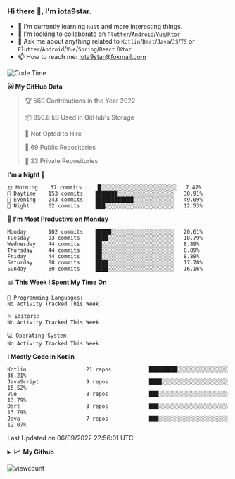 ### Hi there 👋, I'm iota9star.

- 🌱 I’m currently learning `Rust` and more interesting things.
- 👯 I’m looking to collaborate on `Flutter`/`Android`/`Vue`/`Ktor`
- 💬 Ask me about anything related to `Kotlin`/`Dart`/`Java`/`JS`/`TS` or `Flutter`/`Android`/`Vue`/`Spring`/`React`
  /`Ktor`
- 📫 How to reach me: [iota9star@foxmail.com](iota9star@foxmail.com)



<!--START_SECTION:waka-->
![Code Time](http://img.shields.io/badge/Code%20Time-3%2C090%20hrs%2054%20mins-blue)

**🐱 My GitHub Data** 

> 🏆 569 Contributions in the Year 2022
 > 
> 📦 856.8 kB Used in GitHub's Storage 
 > 
> 🚫 Not Opted to Hire
 > 
> 📜 69 Public Repositories 
 > 
> 🔑 23 Private Repositories  
 > 
**I'm a Night 🦉** 

```text
🌞 Morning    37 commits     █░░░░░░░░░░░░░░░░░░░░░░░░   7.47% 
🌆 Daytime    153 commits    ███████░░░░░░░░░░░░░░░░░░   30.91% 
🌃 Evening    243 commits    ████████████░░░░░░░░░░░░░   49.09% 
🌙 Night      62 commits     ███░░░░░░░░░░░░░░░░░░░░░░   12.53%

```
📅 **I'm Most Productive on Monday** 

```text
Monday       102 commits    █████░░░░░░░░░░░░░░░░░░░░   20.61% 
Tuesday      93 commits     ████░░░░░░░░░░░░░░░░░░░░░   18.79% 
Wednesday    44 commits     ██░░░░░░░░░░░░░░░░░░░░░░░   8.89% 
Thursday     44 commits     ██░░░░░░░░░░░░░░░░░░░░░░░   8.89% 
Friday       44 commits     ██░░░░░░░░░░░░░░░░░░░░░░░   8.89% 
Saturday     88 commits     ████░░░░░░░░░░░░░░░░░░░░░   17.78% 
Sunday       80 commits     ████░░░░░░░░░░░░░░░░░░░░░   16.16%

```


📊 **This Week I Spent My Time On** 

```text
💬 Programming Languages: 
No Activity Tracked This Week

🔥 Editors: 
No Activity Tracked This Week

💻 Operating System: 
No Activity Tracked This Week

```

**I Mostly Code in Kotlin** 

```text
Kotlin                   21 repos            █████████░░░░░░░░░░░░░░░░   36.21% 
JavaScript               9 repos             ████░░░░░░░░░░░░░░░░░░░░░   15.52% 
Vue                      8 repos             ███░░░░░░░░░░░░░░░░░░░░░░   13.79% 
Dart                     8 repos             ███░░░░░░░░░░░░░░░░░░░░░░   13.79% 
Java                     7 repos             ███░░░░░░░░░░░░░░░░░░░░░░   12.07%

```



 Last Updated on 06/09/2022 22:56:01 UTC
<!--END_SECTION:waka-->

<details>
  <summary><b>📈&nbsp;&nbsp;My Github</b></summary>
  <br>
  <img src='https://github-profile-trophy.vercel.app/?username=iota9star'>
  <img src='https://bad-apple-github-readme.vercel.app/api?show_bg=1&username=iota9star&hide_title=true'>
  <img src='http://cr-skills-chart-widget.azurewebsites.net/api/api?username=iota9star'>
</details>


![viewcount](https://count.getloli.com/get/@iota9star?theme=rule34)
